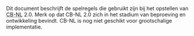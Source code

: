 Dit document beschrijft de spelregels die gebruikt zijn bij het opstellen van <abbr title="Concepten Bibliotheek Nederland">CB-NL</abbr> 2.0. Merk op dat CB-NL 2.0 zich in het stadium van beproeving en ontwikkeling bevindt. CB-NL is nog niet geschikt voor grootschalige implementatie.

